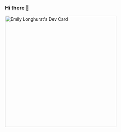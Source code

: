 ### Hi there 👋

<!--
**eclonghurst/eclonghurst** is a ✨ _special_ ✨ repository because its `README.md` (this file) appears on your GitHub profile.

Here are some ideas to get you started:

- 🔭 I’m currently working on ...
- 🌱 I’m currently learning ...
- 👯 I’m looking to collaborate on ...
- 🤔 I’m looking for help with ...
- 💬 Ask me about ...
- 📫 How to reach me: ...
- 😄 Pronouns: ...
- ⚡ Fun fact: ...
-->
<a href="https://app.daily.dev/emilylonghurst"><img src="https://api.daily.dev/devcards/v2/EsWbuMBc4W3y6N2LcLguF.png?type=default&r=g3y" width="356" alt="Emily Longhurst's Dev Card"/></a>
